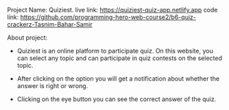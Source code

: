 Project Name: Quiziest.
live link: https://quiziest-quiz-app.netlify.app
code link: https://github.com/programming-hero-web-course2/b6-quiz-crackerz-Tasnim-Bahar-Samir

About project:
* Quiziest is an online platform to participate quiz. On this website, you can select any topic and can participate in quiz contests on the selected topic.

* After clicking on the option you will get a notification about whether the answer is right or wrong.

* Clicking on the eye button you can see the correct answer of the 
quiz.
